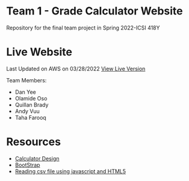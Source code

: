 # Team 1 - Grade Calculator Website
Repository for the final team project in Spring 2022-ICSI 418Y

# Live Website
Last Updated on AWS on 03/28/2022
[View Live Version](http://34.207.88.151/)

Team Members:
- Dan Yee
- Olamide Oso
- Quillan Brady
- Andy Vuu
- Taha Farooq


# Resources 
- [Calculator Design](https://www.youtube.com/watch?v=Q6FkM7CIKbc&t=922s&ab_channel=OnlineTutorials)
- [BootStrap](https://getbootstrap.com/docs/5.1/getting-started/introduction/)
- [Reading csv file using javascript and HTML5](https://www.js-tutorials.com/javascript-tutorial/reading-csv-file-using-javascript-html5/)
